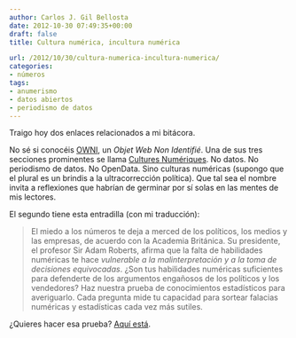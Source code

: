 ```yaml
---
author: Carlos J. Gil Bellosta
date: 2012-10-30 07:49:35+00:00
draft: false
title: Cultura numérica, incultura numérica

url: /2012/10/30/cultura-numerica-incultura-numerica/
categories:
- números
tags:
- anumerismo
- datos abiertos
- periodismo de datos
---
```


Traigo hoy dos enlaces relacionados a mi bitácora.

No sé si conocéis [OWNI](http://fr.wikipedia.org/wiki/OWNI), un _Objet Web Non Identifié_. Una de sus tres secciones prominentes se llama [Cultures Numériques](http://owni.fr/cultures-numeriques/). No datos. No periodismo de datos. No OpenData. Sino culturas numéricas (supongo que el plural es un brindis a la ultracorrección política). Que tal sea el nombre invita a reflexiones que habrían de germinar por sí solas en las mentes de mis lectores.

El segundo tiene esta entradilla (con mi traducción):

>El miedo a los números te deja a merced de los políticos, los medios y las empresas, de acuerdo con la Academia Británica. Su presidente, el profesor Sir Adam Roberts, afirma que la falta de habilidades numéricas te hace _vulnerable a la malinterpretación y a la toma de decisiones equivocadas_. ¿Son tus habilidades numéricas suficientes para defenderte de los argumentos engañosos de los políticos y los vendedores? Haz nuestra prueba de conocimientos estadísticos para averiguarlo. Cada pregunta mide tu capacidad para sortear falacias numéricas y estadísticas cada vez más sutiles.

¿Quieres hacer esa prueba? [Aquí está](http://www.guardian.co.uk/commentisfree/quiz/2012/oct/19/stats-quiz-test-spin ).
